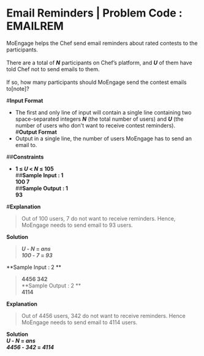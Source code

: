 # Email Reminders | Problem Code : EMAILREM


MoEngage helps the Chef send email reminders about rated contests to the participants.<br/><br/>
There are a total of **_N_** participants on Chef’s platform, and **_U_** of them have told Chef not to send emails to them.<br/><br/>
If so, how many participants should MoEngage send the contest emails to[note]?

#**Input Format**<br/>
- The first and only line of input will contain a single line containing two space-separated integers ***N*** (the total number of users) and ***U*** (the number of users who don't want to receive contest reminders).<br/>
#**Output Format**<br/>
- Output in a single line, the number of users MoEngage has to send an email to.<br/>

##**Constraints**<br/>
- **1 ≤ _U_ < _N_ ≤ 105**<br/>
##**Sample Input : 1**<br/>
 **100 7**<br/>
##**Sample Output : 1**<br/>
 **93**<br/>

#**Explanation**<br/>
> Out of 100 users, 7 do not want to receive reminders. Hence, MoEngage needs to send email to 93 users.<br/>

**Solution**<br/>
> **_U_ - _N_ = _ans_**<br/>
> **_100_ - _7_ = _93_**<br/>

**Sample Input : 2 **<br/>
> **4456 342**<br/>
**Sample Output : 2 **<br/>
> **4114**<br/>

**Explanation**<br/>
> Out of 4456 users, 342 do not want to receive reminders. Hence MoEngage needs to send email to 4114 users.

**Solution**<br/>
**_U_ - _N_ = _ans_**<br/>
**_4456_ - _342_ = _4114_**<br/>
